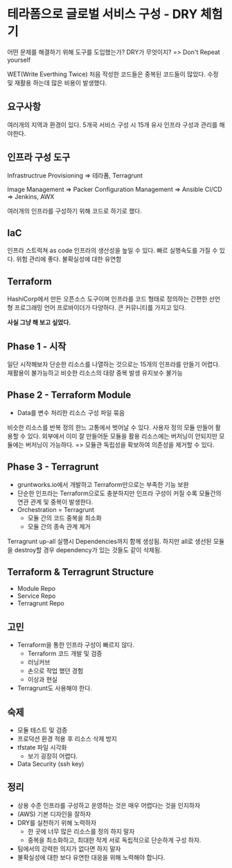 # 테라폼으로 글로벌 서비스 구성 - DRY 체험기

어떤 문제를 해결하기 위해 도구를 도입했는가?
DRY가 무엇이지?
=> Don't Repeat yourself

WET(Write Everthing Twice)
처음 작성한 코드들은 중복된 코드들이 많았다. 수정 및 재활용 하는데 많은 비용이
발생했다.

## 요구사항

여러개의 지역과 환경이 있다.
5개국 서비스 구성 시 15개 유사 인프라 구성과 관리를 해야한다.

## 인프라 구성 도구

Infrastructrue Provisioning
=> 테라폼, Terragrunt

Image Management => Packer
Configuration Management => Ansible
CI/CD => Jenkins, AWX

여러개의 인프라를 구성하기 위해 코드로 하기로 했다.

## IaC

인프라 스트럭쳐 as code
인프라의 생산성을 높일 수 있다.
빠르 실행속도를 가질 수 있다.
위험 관리에 좋다.
불확실성에 대한 유연함

## Terraform

HashiCorp에서 만든 오픈소스 도구이며 인프라를 코드 형태로 정의하는 간편한
선언형 프로그래밍 언어
프로바이더가 다양하다.
큰 커뮤니티를 가지고 있다.

**사실 그냥 해 보고 싶었다.**

## Phase 1 - 시작

일단 시작해보자
단순한 리소스를 나열하는 것으로는 15개의 인프라를 만들기 어렵다.
재활용이 불가능하고 비슷한 리소스의 대량 중복 발생
유지보수 불가능

## Phase 2 - Terraform Module

* Data를 변수 처리한 리소스 구성 파일 묶음

비슷한 리소스를 반복 정의 한느 고통에서 벗어날 수 있다.
사용자 정의 모듈 만들어 활용할 수 있다.
외부에서 이미 잘 만들어둔 모듈을 활용
리소스에는 버저닝이 안되지만 모듈에는 버저닝이 가능하다.
=> 모듈관 독립성을 확보하여 의존성을 제거할 수 있다.

## Phase 3 - Terragrunt

* gruntworks.io에서 개발하고 Terraform만으로는 부족한 기능 보완
* 단순한 인프라는 Terraform으로도 충분하지만 인프라 구성이 커질 수록 모듈간의
  연관 관계 및 중복이 발생한다.
* Orchestration = Terragrunt
  * 모듈 간의 코드 중복을 최소화
  * 모듈 간의 종속 관계 제거

Terragrunt up-all 실행시 Dependencies까지 함께 생성됨. 하지만 all로 생선된
모듈을 destroy할 경우 dependency가 있는 것들도 같이 삭제됨.

## Terraform & Terragrunt Structure

* Module Repo
* Service Repo
* Terragrunt Repo

## 고민

* Terraform을 통한 인프라 구성이 빠르지 않다.
  * Terraform 코드 개발 및 검증
  * 러닝커브
  * 손으로 작업 했던 경험
  * 이상과 현실
* Terragrunt도 사용해야 한다.

## 숙제

* 모듈 테스트 및 검증
* 프로덕션 환경 적용 후 리소스 삭제 방지
* tfstate 파일 시각화
  * 보기 굉장히 어렵다.
* Data Security (ssh key)

## 정리

* 상용 수준 인프라를 구성하고 운영하는 것은 매우 어렵다는 것을 인지하자
* (AWS) 기본 디자인을 잘하자
* DRY를 실천하기 위해 노력하자
  * 한 곳에 너무 많은 리소스를 정의 하지 말자
  * 중복을 최소화하고, 최대한 작게 서로 독립적으로 단순하게 구성 하자.
* 팀에서의 강력한 의지가 없다면 하지 말자
* 불확실성에 대한 보다 유연한 대응을 위해 노력해야 합니다.
